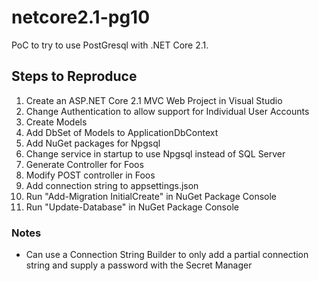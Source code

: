 # netcore2.1-pg10
PoC to try to use PostGresql with .NET Core 2.1.

## Steps to Reproduce
 1. Create an ASP.NET Core 2.1 MVC Web Project in Visual Studio
 2. Change Authentication to allow support for Individual User Accounts
 3. Create Models
 4. Add DbSet of Models to ApplicationDbContext
 5. Add NuGet packages for Npgsql
 6. Change service in startup to use Npgsql instead of SQL Server
 7. Generate Controller for Foos
 8. Modify POST controller in Foos
 9. Add connection string to appsettings.json
 10. Run "Add-Migration InitialCreate" in NuGet Package Console
 11. Run "Update-Database" in NuGet Package Console
 
 ### Notes
  - Can use a Connection String Builder to only add a partial connection string and supply a password with the Secret Manager
